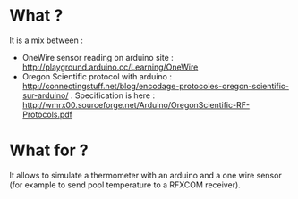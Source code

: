 # What ?

It is a mix between :
- OneWire sensor reading on arduino site : http://playground.arduino.cc/Learning/OneWire
- Oregon Scientific protocol with arduino : http://connectingstuff.net/blog/encodage-protocoles-oregon-scientific-sur-arduino/ . Specification is here : http://wmrx00.sourceforge.net/Arduino/OregonScientific-RF-Protocols.pdf

# What for ?

It allows to simulate a thermometer with an arduino and a one wire sensor (for example to send pool temperature to a RFXCOM receiver).

